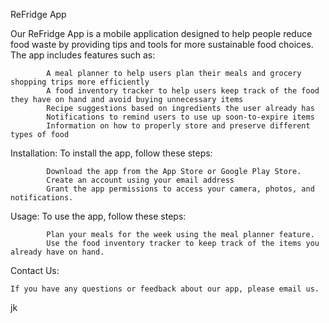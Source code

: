 ReFridge App

Our ReFridge App is a mobile application designed to help people reduce food waste by providing tips and tools for more sustainable food choices. The app includes features such as:

            A meal planner to help users plan their meals and grocery shopping trips more efficiently
            A food inventory tracker to help users keep track of the food they have on hand and avoid buying unnecessary items
            Recipe suggestions based on ingredients the user already has
            Notifications to remind users to use up soon-to-expire items
            Information on how to properly store and preserve different types of food

Installation:
To install the app, follow these steps:

            Download the app from the App Store or Google Play Store.
            Create an account using your email address
            Grant the app permissions to access your camera, photos, and notifications.

Usage:
To use the app, follow these steps:

            Plan your meals for the week using the meal planner feature.
            Use the food inventory tracker to keep track of the items you already have on hand.

Contact Us:

    If you have any questions or feedback about our app, please email us.

jk
